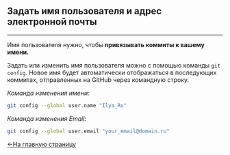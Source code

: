 ## Задать имя пользователя и адрес электронной почты
---

Имя пользователя нужно, чтобы <b>привязывать коммиты к вашему имени.</b>

Задать или изменить имя пользователя можно с помощью команды `git config`. Новое имя будет автоматически отображаться в последующих коммитах, отправленных на GitHub через командную строку.

<i>Команда изменения имени:</i>
```bash
git config --global user.name "Ilya_Ru"
```

<i>Команда изменения Email:</i>
```bash
git config --global user.email "your_email@domain.ru"
```
[<-На главную страницу](../readme.md)